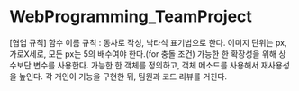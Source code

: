 # WebProgramming_TeamProject

[협업 규칙]
함수 이름 규칙 : 동사로 작성, 낙타식 표기법으로 한다.
이미지 단위는 px, 가로X세로, 모든 px는 5의 배수여야 한다.(for 충돌 조건)
가능한 한 확장성을 위해 상수보단 변수를 사용한다.
가능한 한 객체를 정의하고, 객체 메소드를 사용해서 재사용성을 높인다.
각 개인이 기능을 구현한 뒤, 팀원과 코드 리뷰를 거친다.
